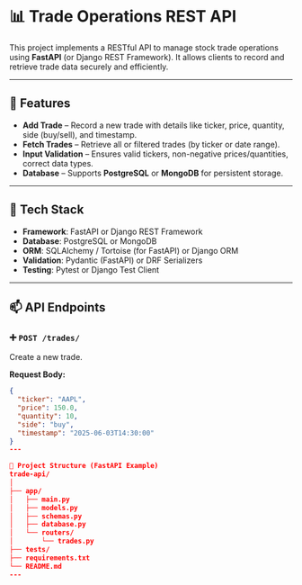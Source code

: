 # 📊 Trade Operations REST API

This project implements a RESTful API to manage stock trade operations using **FastAPI** (or Django REST Framework). It allows clients to record and retrieve trade data securely and efficiently.

---

## 🚀 Features

- **Add Trade** – Record a new trade with details like ticker, price, quantity, side (buy/sell), and timestamp.
- **Fetch Trades** – Retrieve all or filtered trades (by ticker or date range).
- **Input Validation** – Ensures valid tickers, non-negative prices/quantities, correct data types.
- **Database** – Supports **PostgreSQL** or **MongoDB** for persistent storage.

---

## 📌 Tech Stack

- **Framework**: FastAPI or Django REST Framework
- **Database**: PostgreSQL or MongoDB
- **ORM**: SQLAlchemy / Tortoise (for FastAPI) or Django ORM
- **Validation**: Pydantic (FastAPI) or DRF Serializers
- **Testing**: Pytest or Django Test Client

---

## 📫 API Endpoints

### ➕ `POST /trades/`
Create a new trade.

**Request Body:**
```json
{
  "ticker": "AAPL",
  "price": 150.0,
  "quantity": 10,
  "side": "buy",
  "timestamp": "2025-06-03T14:30:00"
}
---

📁 Project Structure (FastAPI Example)
trade-api/
│
├── app/
│   ├── main.py
│   ├── models.py
│   ├── schemas.py
│   ├── database.py
│   └── routers/
│       └── trades.py
├── tests/
├── requirements.txt
└── README.md
---



